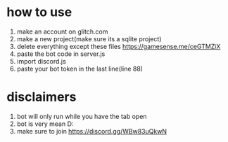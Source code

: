 # how to use
1. make an account on glitch.com
2. make a new project(make sure its a sqlite project)
3. delete everything except these files https://gamesense.me/ceGTMZiX
4. paste the bot code in server.js
5. import discord.js
6. paste your bot token in the last line(line 88)
# disclaimers
1. bot will only run while you have the tab open
2. bot is very mean D:
3. make sure to join https://discord.gg/WBw83uQkwN
